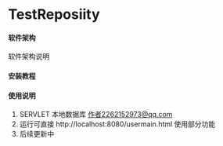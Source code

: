 # TestReposiity


#### 软件架构
软件架构说明


#### 安装教程



#### 使用说明

1. SERVLET  本地数据库  作者2262152973@qq.com
2. 运行可直接  http://localhost:8080/usermain.html 使用部分功能
3. 后续更新中


